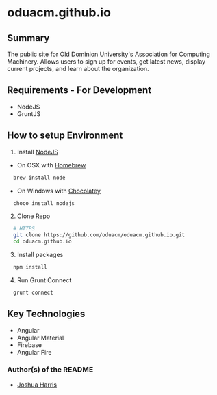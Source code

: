 # oduacm.github.io

## Summary
The public site for Old Dominion University's Association for Computing Machinery.  Allows users to sign up for events, get latest news, display current projects, and learn about the organization.

## Requirements - For Development
* NodeJS
* GruntJS

## How to setup Environment
1. Install [NodeJS](https://nodejs.org/en/)
  * On OSX with [Homebrew](http://brew.sh/)
  ```bash
    brew install node
  ```
  * On Windows with [Chocolatey](https://chocolatey.org/)
  ```bash
    choco install nodejs
  ```
2. Clone Repo
```bash
  # HTTPS
  git clone https://github.com/oduacm/oduacm.github.io.git
  cd oduacm.github.io
```
3. Install packages  
```bash
  npm install
```
4. Run Grunt Connect
```bash
  grunt connect
```

## Key Technologies
* Angular
* Angular Material
* Firebase
* Angular Fire

### Author(s) of the README
* [Joshua Harris](https://github.com/joshuajharris)
